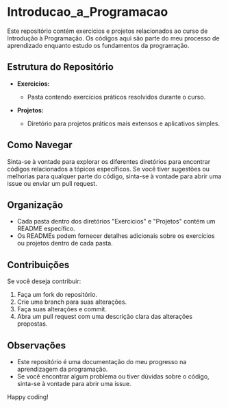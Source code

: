 # Introducao_a_Programacao

Este repositório contém exercícios e projetos relacionados ao curso de Introdução à Programação. Os códigos aqui são parte do meu processo de aprendizado enquanto estudo os fundamentos da programação.

## Estrutura do Repositório

- **Exercicios:**
  - Pasta contendo exercícios práticos resolvidos durante o curso.

- **Projetos:**
  - Diretório para projetos práticos mais extensos e aplicativos simples.

## Como Navegar

Sinta-se à vontade para explorar os diferentes diretórios para encontrar códigos relacionados a tópicos específicos. Se você tiver sugestões ou melhorias para qualquer parte do código, sinta-se à vontade para abrir uma issue ou enviar um pull request.

## Organização

- Cada pasta dentro dos diretórios "Exercicios" e "Projetos" contém um README específico.
- Os READMEs podem fornecer detalhes adicionais sobre os exercícios ou projetos dentro de cada pasta.

## Contribuições

Se você deseja contribuir:

1. Faça um fork do repositório.
2. Crie uma branch para suas alterações.
3. Faça suas alterações e commit.
4. Abra um pull request com uma descrição clara das alterações propostas.

## Observações

- Este repositório é uma documentação do meu progresso na aprendizagem da programação.
- Se você encontrar algum problema ou tiver dúvidas sobre o código, sinta-se à vontade para abrir uma issue.

Happy coding!
